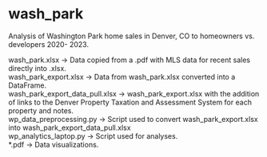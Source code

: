 # wash_park
Analysis of Washington Park home sales in Denver, CO to homeowners vs. developers 2020- 2023.

wash_park.xlsx -> Data copied from a .pdf with MLS data for recent sales directly into .xlsx.   
wash_park_export.xlsx -> Data from wash_park.xlsx converted into a DataFrame.   
wash_park_export_data_pull.xlsx -> wash_park_export.xlsx with the addition of links to the Denver Property Taxation and Assessment System 
for each property and notes.   
wp_data_preprocessing.py -> Script used to convert wash_park_export.xlsx into wash_park_export_data_pull.xlsx  
wp_analytics_laptop.py -> Script used for analyses.   
*.pdf -> Data visualizations.   
